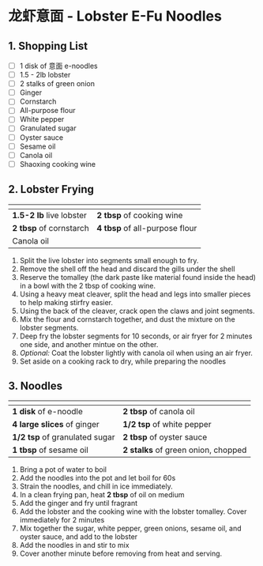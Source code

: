 # 龙虾意面 - Lobster E-Fu Noodles

## 1. Shopping List
- [ ] 1 disk of 意面 e-noodles
- [ ] 1.5 - 2lb lobster
- [ ] 2 stalks of green onion
- [ ] Ginger
- [ ] Cornstarch
- [ ] All-purpose flour
- [ ] White pepper
- [ ] Granulated sugar
- [ ] Oyster sauce
- [ ] Sesame oil
- [ ] Canola oil
- [ ] Shaoxing cooking wine

## 2. Lobster Frying
|<!-- -->|<!-- -->|
|---|---|
| **1.5-2 lb** live lobster | **2 tbsp** of cooking wine |
| **2 tbsp** of cornstarch | **4 tbsp** of all-purpose flour |
| Canola oil | |

1. Split the live lobster into segments small enough to fry.
2. Remove the shell off the head and discard the gills under the shell
3. Reserve the tomalley (the dark paste like material found inside the head) in a bowl with the 2 tbsp of cooking wine.
4. Using a heavy meat cleaver, split the head and legs into smaller pieces to help making stirfry easier.
5. Using the back of the cleaver, crack open the claws and joint segments.
6. Mix the flour and cornstarch together, and dust the mixture on the lobster segments.
7. Deep fry the lobster segments for 10 seconds, or air fryer for 2 minutes one side, and another mintue on the other. 
8. *Optional:* Coat the lobster lightly with canola oil when using an air fryer.
9. Set aside on a cooking rack to dry, while preparing the noodles

## 3. Noodles
|<!-- -->|<!-- -->|
|---|---|
| **1 disk** of e-noodle | **2 tbsp** of canola oil |
| **4 large slices** of ginger | **1/2 tsp** of white pepper |
| **1/2 tsp** of granulated sugar | **2 tbsp** of oyster sauce | 
| **1 tbsp** of sesame oil | **2 stalks** of green onion, chopped |

1. Bring a pot of water to boil
2. Add the noodles into the pot and let boil for 60s
3. Strain the noodles, and chill in ice immediately.
4. In a clean frying pan, heat **2 tbsp** of oil on medium
5. Add the ginger and fry until fragrant
6. Add the lobster and the cooking wine with the lobster tomalley. Cover immediately for 2 minutes
7. Mix together the sugar, white pepper, green onions, sesame oil, and oyster sauce, and add to the lobster
8. Add the noodles in and stir to mix
8. Cover another minute before removing from heat and serving.
